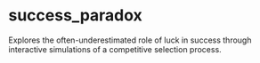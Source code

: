 # success_paradox
 Explores the often-underestimated role of luck in success through interactive simulations of a competitive selection process.
